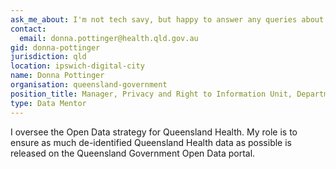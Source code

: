 ```yaml
---
ask_me_about: I'm not tech savy, but happy to answer any queries about the sort of data Queensland Health publishes
contact:
  email: donna.pottinger@health.qld.gov.au
gid: donna-pottinger
jurisdiction: qld
location: ipswich-digital-city
name: Donna Pottinger
organisation: queensland-government
position_title: Manager, Privacy and Right to Information Unit, Department of Health
type: Data Mentor
---
```


I oversee the Open Data strategy for Queensland Health. My role is to ensure as much de-identified Queensland Health data as possible is released on the Queensland Government Open Data portal.